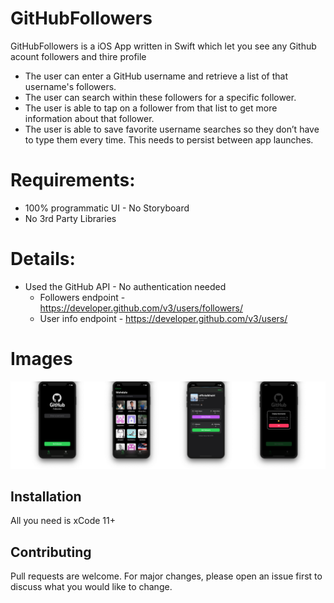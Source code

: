 # GitHubFollowers

GitHubFollowers is a iOS App written in Swift which let you see any Github acount followers and thire profile


- The user can enter a GitHub username and retrieve a list of that username's followers.
- The user can search within these followers for a specific follower.
- The user is able to tap on a follower from that list to get more information about that follower. 
- The user is able to save favorite username searches so they don’t have to type them every time. This needs to persist between app launches.



# Requirements:

- 100% programmatic UI - No Storyboard
- No 3rd Party Libraries



# Details:

- Used the GitHub API - No authentication needed 
    - Followers endpoint - https://developer.github.com/v3/users/followers/
    - User info endpoint - https://developer.github.com/v3/users/



# Images

![GitHubFollowers Screens](https://github.com/officialkhairi/GitHubFollowers/blob/master/Images/GH_Screens.png)

## Installation

All you need is xCode 11+ 

## Contributing
Pull requests are welcome. For major changes, please open an issue first to discuss what you would like to change.

